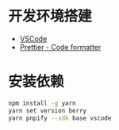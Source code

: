 # 开发环境搭建

-   [VSCode](https://github.com/microsoft/vscode)
-   [Prettier - Code formatter](https://github.com/prettier/prettier-vscode)

# 安装依赖

```bash
npm install -g yarn
yarn set version berry
yarn pnpify --sdk base vscode
```
